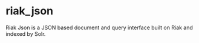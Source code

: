 riak_json
=========

Riak Json is a JSON based document and query interface built on Riak and indexed by Solr.

